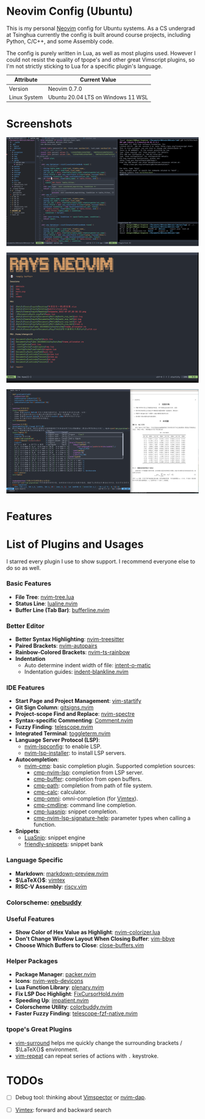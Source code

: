 # Neovim Config (Ubuntu)
This is my personal [Neovim](https://github.com/neovim/neovim) config for Ubuntu systems. As a CS undergrad at Tsinghua currently the config is built around course projects, including Python, C/C++, and some Assembly code.

The config is purely written in Lua, as well as most plugins used. However I could not resist the quality of tpope's and other great Vimscript plugins, so I'm not strictly sticking to Lua for a specific plugin's language.

| Attribute   | Current Value    |
|--------------- | --------------- |
| Version   | Neovim 0.7.0   |
| Linux System   | Ubuntu 20.04 LTS on Windows 11 WSL   |

# Screenshots

![dev-page](https://github.com/zhengrc19/nvim-config-ubuntu/raw/master/README.assets/dev-page.png)

![start-page](https://github.com/zhengrc19/nvim-config-ubuntu/raw/master/README.assets/start-page.png)

![latex](https://github.com/zhengrc19/nvim-config-ubuntu/raw/master/README.assets/latex.png)

# Features

# List of Plugins and Usages

I starred every plugin I use to show support. I recommend everyone else to do so as well.

### Basic Features
- **File Tree**: [nvim-tree.lua](https://github.com/kyazdani42/nvim-tree.lua)
- **Status Line**: [lualine.nvim](https://github.com/nvim-lualine/lualine.nvim)
- **Buffer Line (Tab Bar)**: [bufferline.nvim](https://github.com/akinsho/bufferline.nvim)

### Better Editor
- **Better Syntax Highlighting**: [nvim-treesitter](https://github.com/nvim-treesitter/nvim-treesitter)
- **Paired Brackets**: [nvim-autopairs](https://github.com/windwp/nvim-autopairs)
- **Rainbow-Colored Brackets**: [nvim-ts-rainbow](https://github.com/p00f/nvim-ts-rainbow)
- **Indentation**
  - Auto determine indent width of file: [intent-o-matic](https://github.com/Darazaki/indent-o-matic)
  - Indentation guides: [indent-blankline.nvim](https://github.com/lukas-reineke/indent-blankline.nvim)

### IDE Features
- **Start Page and Project Management**: [vim-startify](https://github.com/mhinz/vim-startify)
- **Git Sign Column**: [gitsigns.nvim](https://github.com/lewis6991/gitsigns.nvim)
- **Project-scope Find and Replace**: [nvim-spectre](https://github.com/nvim-pack/nvim-spectre)
- **Syntax-specific Commenting**: [Comment.nvim](https://github.com/numToStr/Comment.nvim)
- **Fuzzy Finding**: [telescope.nvim](https://github.com/nvim-telescope/telescope.nvim)
- **Integrated Terminal**: [toggleterm.nvim](https://github.com/akinsho/toggleterm.nvim)
- **Language Server Protocol (LSP)**:
  - [nvim-lspconfig](https://github.com/neovim/nvim-lspconfig): to enable LSP.
  - [nvim-lsp-installer](https://github.com/williamboman/nvim-lsp-installer): to install LSP servers.
- **Autocompletion**:
  - [nvim-cmp](https://github.com/hrsh7th/nvim-cmp): basic completion plugin. Supported completion sources:
    - [cmp-nvim-lsp](https://github.com/hrsh7th/cmp-nvim-lsp): completion from LSP server.
    - [cmp-buffer](https://github.com/hrsh7th/cmp-buffer): completion from open buffers.
    - [cmp-path](https://github.com/hrsh7th/cmp-path): completion from path of file system.
    - [cmp-calc](https://github.com/hrsh7th/cmp-calc): calculator.
    - [cmp-omni](https://github.com/hrsh7th/cmp-omni): omni-completion (for [Vimtex]((https://github.com/lervag/vimtex))).
    - [cmp-cmdline](https://github.com/hrsh7th/cmp-cmdline): command line completion.
    - [cmp-luasnip](https://github.com/saadparwaiz1/cmp_luasnip): snippet completion.
    - [cmp-nvim-lsp-signature-help](https://github.com/hrsh7th/cmp-nvim-lsp-signature-help): parameter types when calling a function.
- **Snippets**:
  - [LuaSnip](https://github.com/L3MON4D3/LuaSnip): snippet engine
  - [friendly-snippets](https://github.com/rafamadriz/friendly-snippets): snippet bank

### Language Specific
- **Markdown**: [markdown-preview.nvim](https://github.com/iamcco/markdown-preview.nvim)
- **$\LaTeX{}$**: [vimtex](https://github.com/lervag/vimtex)
- **RISC-V Assembly**: [riscv.vim](https://github.com/kylelaker/riscv.vim)

### Colorscheme: [onebuddy](https://github.com/Th3Whit3Wolf/onebuddy)

### Useful Features
- **Show Color of Hex Value as Highlight**: [nvim-colorizer.lua](https://github.com/norcalli/nvim-colorizer.lua)
- **Don't Change Window Layout When Closing Buffer**: [vim-bbye](https://github.com/moll/vim-bbye)
- **Choose Which Buffers to Close**: [close-buffers.vim](https://github.com/Asheq/close-buffers.vim)

### Helper Packages
- **Package Manager**: [packer.nvim](https://github.com/wbthomason/packer.nvim)
- **Icons**: [nvim-web-devicons](https://github.com/kyazdani42/nvim-web-devicons)
- **Lua Function Library**: [plenary.nvim](https://github.com/nvim-lua/plenary.nvim)
- **Fix LSP Doc Highlight**: [FixCursorHold.nvim](https://github.com/antoinemadec/FixCursorHold.nvim)
- **Speeding Up**: [impatient.nvim](https://github.com/lewis6991/impatient.nvim)
- **Colorscheme Utility**: [colorbuddy.nvim](https://github.com/tjdevries/colorbuddy.nvim)
- **Faster Fuzzy Finding**: [telescope-fzf-native.nvim](https://github.com/nvim-telescope/telescope-fzf-native.nvim)

### tpope's Great Plugins
- [vim-surround](https://github.com/tpope/vim-surround) helps me quickly change the surrounding brackets / $\LaTeX{}$ environment.
- [vim-repeat](https://github.com/tpope/vim-repeat) can repeat series of actions with `.` keystroke.


# TODOs
- [ ] Debug tool: thinking about [Vimspector](https://github.com/puremourning/vimspector) or [nvim-dap](https://github.com/mfussenegger/nvim-dap). 

- [ ] [Vimtex](https://github.com/lervag/vimtex): forward and backward search
